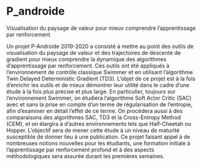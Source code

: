 # P_androide

Visualisation du paysage de valeur pour mieux comprendre l’apprentissage par renforcement

Un projet P-Androide 2019-2020 a consisté à mettre au point des outils de visualisation du paysage de valeur et des trajectoires de descente de gradient pour mieux comprendre la dynamique des algorithmes d’apprentissage par renforcement. Ces outils ont été appliqués à l’environnement de contrôle classique Swimmer et en utilisant l’algorithme Twin Delayed Deterministic Gradient (TD3).
L’objet de ce projet est à la fois d’enrichir les outils et de mieux démontrer leur utilité dans le cadre d’une étude à la fois plus précise et plus large.
En particulier, toujours sur l’environnement Swimmer, on étudiera l’algorithme Soft Actor Critic (SAC) avec et sans la prise en compte d’un terme de régularisation de l’entropie, afin d’examiner en détail l’effet de ce terme. On procédera aussi à des comparaisons des algorithmes SAC, TD3 et la Cross-Entropy Method (CEM), et on élargira à d’autres environnements tels que Half-Cheetah ou Hopper.
L’objectif sera de mener cette étude à un niveau de maturité susceptible de donner lieu à une publication.
Ce projet faisant appel à de nombreuses notions nouvelles pour les étudiants, une formation initiale à l’apprentissage par renforcement profond et à des aspects méthodologiques sera assurée durant les premières semaines.

